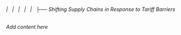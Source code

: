 ###### |   |   |   |   |   ├── Shifting Supply Chains in Response to Tariff Barriers

*Add content here*